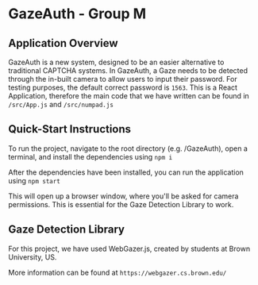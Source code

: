 # GazeAuth - Group M

## Application Overview

GazeAuth is a new system, designed to be an easier alternative to traditional CAPTCHA systems. In GazeAuth, a Gaze needs to be detected through the in-built camera to allow users to input their password. For testing purposes, the default correct password is `1563`. This is a React Application, therefore the main code that we have written can be found in `/src/App.js` and `/src/numpad.js`

## Quick-Start Instructions

To run the project, navigate to the root directory (e.g. /GazeAuth), open a terminal, and install the dependencies using `npm i`

After the dependencies have been installed, you can run the application using `npm start`

This will open up a browser window, where you'll be asked for camera permissions. This is essential for the Gaze Detection Library to work.

## Gaze Detection Library

For this project, we have used WebGazer.js, created by students at Brown University, US. 

More information can be found at `https://webgazer.cs.brown.edu/`